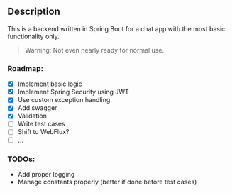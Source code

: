 ## Description

This is a backend written in Spring Boot for a chat app with the most basic functionality only.
> Warning: Not even nearly ready for normal use.

### Roadmap:

- [x] Implement basic logic
- [x] Implement Spring Security using JWT
- [X] Use custom exception handling
- [X] Add swagger
- [X] Validation
- [ ] Write test cases
- [ ] Shift to WebFlux?
- [ ] ...

### TODOs:

- Add proper logging
- Manage constants properly (better if done before test cases)
